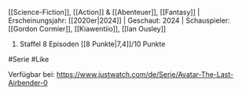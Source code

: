 
[[Science-Fiction]], [[Action]] & [[Abenteuer]], [[Fantasy]] | Erscheinungsjahr: [[2020er|2024]] | Geschaut: 2024 | Schauspieler: [[Gordon Cormier]], [[Kiawentiio]], [[Ian Ousley]] 

1. Staffel 8 Episoden [[8 Punkte|7,4]]/10 Punkte


#Serie #Like

Verfügbar bei: https://www.justwatch.com/de/Serie/Avatar-The-Last-Airbender-0